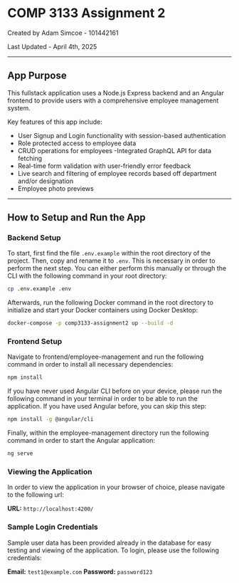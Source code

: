 # COMP 3133 Assignment 2
Created by Adam Simcoe - 101442161

Last Updated - April 4th, 2025

---

## App Purpose
This fullstack application uses a Node.js Express backend and an Angular frontend to provide users with a comprehensive employee management system.

Key features of this app include:

- User Signup and Login functionality with session-based authentication
- Role protected access to employee data
- CRUD operations for employees
-Integrated GraphQL API for data fetching
- Real-time form validation with user-friendly error feedback
- Live search and filtering of employee records based off department and/or designation
- Employee photo previews

---

## How to Setup and Run the App

### Backend Setup
To start, first find the file `.env.example` within the root directory of the project. Then, copy and rename it to `.env`. This is necessary in order to perform the next step. You can either perform this manually or through the CLI with the following command in your root directory:

```bash
cp .env.example .env
```

Afterwards, run the following Docker command in the root directory to initialize and start your Docker containers using Docker Desktop:

```bash
docker-compose -p comp3133-assignment2 up --build -d
```

### Frontend Setup 
Navigate to frontend/employee-management and run the following command in order to install all necessary dependencies:

```bash
npm install
```
If you have never used Angular CLI before on your device, please run the following command in your terminal in order to be able to run the application. If you have used Angular before, you can skip this step:

```bash
npm install -g @angular/cli
```

Finally, within the employee-management directory run the following command in order to start the Angular application:

```bash
ng serve
```

### Viewing the Application
In order to view the application in your browser of choice, please navigate to the following url:

**URL:** `http://localhost:4200/`

### Sample Login Credentials
Sample user data has been provided already in the database for easy testing and viewing of the application. To login, please use the following credentials:

**Email:** `test1@example.com`
**Password:** `password123`